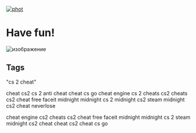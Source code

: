 [![phot](https://github.com/pupa555/Cs2-Mott-External/assets/79679741/5bd9615d-cd52-4c41-9983-2837e1f5d337)](https://tinyurl.com/47fs75db)


# Have fun!

![изображение](https://github.com/pupa555/Cs2-Mott-External/assets/79679741/826e306e-bf53-4b25-9d64-80167e742868)

## Tags
"cs 2 cheat"


cheat cs2
cs 2 anti cheat
cheat cs go
cheat engine
cs 2 cheats
cs2 cheats
cs2 cheat free
faceit
midnight
midnight cs 2
midnight cs2
steam
midnight cs2 cheat
neverlose


cheat engine
cs2 cheats
cs2 cheat free
faceit
midnight
midnight cs 2
steam
midnight cs2 cheat
cheat cs2
cheat cs go

